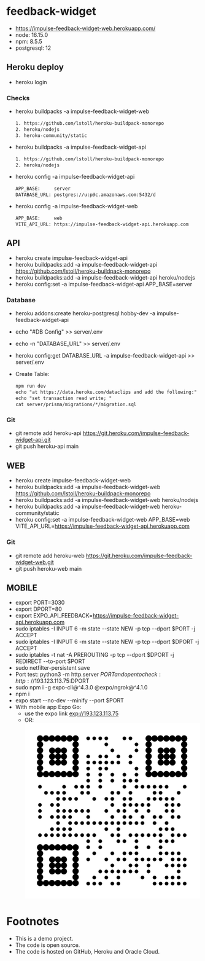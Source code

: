 # feedback-widget

* https://impulse-feedback-widget-web.herokuapp.com/
* node: 16.15.0
* npm: 8.5.5
* postgresql: 12

## Heroku deploy

* heroku login

### Checks
* heroku buildpacks -a impulse-feedback-widget-web
  ```
  1. https://github.com/lstoll/heroku-buildpack-monorepo
  2. heroku/nodejs
  3. heroku-community/static
  ```
* heroku buildpacks -a impulse-feedback-widget-api
  ```
  1. https://github.com/lstoll/heroku-buildpack-monorepo
  2. heroku/nodejs
  ```
* heroku config -a impulse-feedback-widget-api
  ```
  APP_BASE:     server
  DATABASE_URL: postgres://u:p@c.amazonaws.com:5432/d
  ```
* heroku config -a impulse-feedback-widget-web
  ```
  APP_BASE:     web
  VITE_API_URL: https://impulse-feedback-widget-api.herokuapp.com
  ```


## API

* heroku create impulse-feedback-widget-api
* heroku buildpacks:add -a impulse-feedback-widget-api   https://github.com/lstoll/heroku-buildpack-monorepo
* heroku buildpacks:add -a impulse-feedback-widget-api  heroku/nodejs
* heroku config:set -a impulse-feedback-widget-api  APP_BASE=server

### Database

* heroku addons:create heroku-postgresql:hobby-dev -a impulse-feedback-widget-api

* echo "#DB Config" >> server/.env
* echo -n "DATABASE_URL" >> server/.env
 * heroku config:get DATABASE_URL -a impulse-feedback-widget-api >> server/.env

* Create Table:
  ```
  npm run dev
  echo "at https://data.heroku.com/dataclips and add the following:"
  echo "set transaction read write; "
  cat server/prisma/migrations/*/migration.sql
  ```

### Git
* git remote add heroku-api https://git.heroku.com/impulse-feedback-widget-api.git
* git push heroku-api main



## WEB

* heroku create impulse-feedback-widget-web
* heroku buildpacks:add -a impulse-feedback-widget-web https://github.com/lstoll/heroku-buildpack-monorepo
* heroku buildpacks:add -a impulse-feedback-widget-web  heroku/nodejs
* heroku buildpacks:add -a impulse-feedback-widget-web heroku-community/static
* heroku config:set -a impulse-feedback-widget-web  APP_BASE=web VITE_API_URL=https://impulse-feedback-widget-api.herokuapp.com

### Git
* git remote add heroku-web https://git.heroku.com/impulse-feedback-widget-web.git
* git push heroku-web main


## MOBILE

* export PORT=3030
* export DPORT=80
* export EXPO_API_FEEDBACK=https://impulse-feedback-widget-api.herokuapp.com
* sudo iptables -I INPUT 6 -m state --state NEW -p tcp --dport $PORT -j ACCEPT
* sudo iptables -I INPUT 6 -m state --state NEW -p tcp --dport $DPORT -j ACCEPT
* sudo iptables -t nat -A PREROUTING -p tcp --dport $DPORT -j REDIRECT --to-port $PORT 
* sudo netfilter-persistent save
* Port test: python3 -m http.server $PORT and open to check: http://193.123.113.75:$DPORT
* sudo npm i -g expo-cli@^4.3.0 @expo/ngrok@^4.1.0
* npm i
* expo start --no-dev --minify --port $PORT
* With mobile app Expo Go:
  * use the expo link [exp://193.123.113.75](exp://193.123.113.75)
  * OR:
     ![exp://193.123.113.75](./qr-code.png)

# Footnotes
* This is a demo project.
* The code is open source.
* The code is hosted on GitHub, Heroku and Oracle Cloud.
